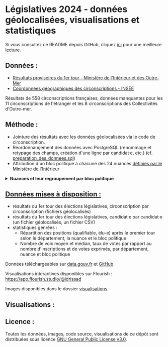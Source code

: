 # Législatives 2024 - données géolocalisées, visualisations et statistiques

Si vous consultez ce README depuis GitHub, cliquez [ici](https://idrissad.github.io/legislatives_2024/) pour une meilleure lecture.

## Données :

- [Résultats provisoires du 1er tour - Ministère de l'Intérieur et des Outre-Mer](https://www.data.gouv.fr/fr/datasets/elections-legislatives-des-30-juin-et-7-juillet-2024-resultats-provisoires-du-1er-tour/)
- [Coordonnées géographiques des circonscriptions - INSEE](https://www.insee.fr/fr/statistiques/6441661?sommaire=6436478)

Résultats de 558 circonscriptions françaises, données manquantes pour les 11 circonscriptions de l'étranger et les 8 circonscriptions des Collectivités d'Outre-mer.

## Méthode :

- Jointure des résultats avec les données géolocalisées via le code de circonscription.
- Réordonnançement des données avec PostgreSQL (renommage et retypage des champs, création d'une ligne par candidat·e, etc.) (cf. [preparation_des_donnees.sql](https://github.com/IdrissaD/legislatives_2024/requetes_sql/))
- Attribution d'un bloc politique à chacune des 24 nuances [définies par le Ministère de l'Intérieur](https://www.resultats-elections.interieur.gouv.fr/legislatives2024/referentiel.html)

<details>
  <summary><b>Nuances et leur regroupement par bloc politique</b></summary>
  
  <table><thead><tr><th>Nuance définie par le Ministère de l'Intérieur et de l'Outre-mer</th><th>Bloc politique de rattachement défini subjectivement par mes soins</th></tr></thead><tbody><tr><td>EXG</td><td>extrême-gauche</td></tr><tr><td>UG</td><td>gauche</td></tr><tr><td>FI</td><td>gauche</td></tr><tr><td>ECO</td><td>gauche</td></tr><tr><td>SOC</td><td>gauche</td></tr><tr><td>DVG</td><td>gauche</td></tr><tr><td>COM</td><td>gauche</td></tr><tr><td>VEC</td><td>gauche</td></tr><tr><td>RDG</td><td>gauche</td></tr><tr><td>REN</td><td>centre</td></tr><tr><td>ENS</td><td>centre</td></tr><tr><td>MDM</td><td>centre</td></tr><tr><td>HOR</td><td>centre</td></tr><tr><td>DVC</td><td>centre</td></tr><tr><td>UDI</td><td>centre</td></tr><tr><td>LR</td><td>droite</td></tr><tr><td>DVD</td><td>droite</td></tr><tr><td>DSV</td><td>extrême-droite</td></tr><tr><td>RN</td><td>extrême-droite</td></tr><tr><td>REC</td><td>extrême-droite</td></tr><tr><td>UXD</td><td>extrême-droite</td></tr>
<tr><td>EXD</td><td>extrême-droite</td></tr><tr><td>DIV</td><td>divers</td></tr><tr><td>REG</td><td>divers</td></tr></tbody></table>  
</details>

## [Données mises à disposition :](donnees_produites/)

- résultats du 1er tour des élections législatives, circonscription par circonscription (fichiers géolocalisés)
- résultats du 1er tour des élections législatives, candidat·e par candidat·e (un fichier géolocalisés, un fichier CSV)
- statistiques genrées :
  - Répartition des positions (qualifiable, élu-e) après le premier tour selon le département, la nuance et le bloc politique
  - Nombre de voix moyen et médian, taux de votes par rapport au nombre d'inscriptions et de votes exprimés, par département, nuance et bloc politique

Données téléchargeables sur [data.gouv.fr](https://www.data.gouv.fr/fr/datasets/resultats-provisoires-des-elections-legislatives-francaises-2024-donnees-geolocalisees/) et [GitHub](https://github.com/IdrissaD/legislatives_2024)

Visualisations interactives disponibles sur Flourish : https://app.flourish.studio/@idrissad

Images disponibles dans le dossier [visualisations](https://github.com/IdrissaD/legislatives_2024/tree/main/visualisations)

## Visualisations :

<div class="flourish-embed flourish-chart" data-src="visualisation/18623753"><script src="https://public.flourish.studio/resources/embed.js"></script></div>

<div class="flourish-embed flourish-chart" data-src="visualisation/18624186"><script src="https://public.flourish.studio/resources/embed.js"></script></div>

## Licence :

Toutes les données, images, code source, visualisations de ce dépôt sont distribuées sous licence [GNU General Public License v3.0](https://github.com/IdrissaD/legislatives_2024/blob/main/LICENSE).

